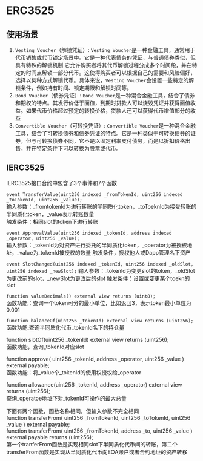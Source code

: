 # ERC3525
## 使用场景
1. `Vesting Voucher`（解锁凭证）:    `Vesting Voucher`是一种金融工具，通常用于代币销售或代币锁定场景中。它是一种代表债务的凭证，与普通债券类似，但具有特殊的解锁机制.它允许购买者将其代币解锁过程分成多个时间段，并在特定的时间点解锁一部分代币。这使得购买者可以根据自己的需要和风险偏好，选择以何种方式解锁代币。具体来说，`Vesting Voucher`会设置一些特定的解锁条件，例如持有时间、锁定期限和解锁时间等。
2. `Bond Voucher`（债券凭证）:    `Bond Voucher`是一种混合金融工具，结合了债券和期权的特点。其发行价低于面值，到期时贷款人可以烧毁凭证并获得面值收益。如果代币价格超过预定的转换价格，贷款人还可以获得代币增值部分的收益
3. `Convertible Voucher`（可转换凭证）:    `Convertible Voucher`是一种混合金融工具，结合了可转换债券和债券凭证的特点。它是一种类似于可转换债券的证券，但与可转换债券不同，它不是以固定利率支付债务，而是以折扣价格出售，并在特定条件下可以转换为股票或代币。

## IERC3525
IERC3525接口合约中包含了3个事件和7个函数

`event TransferValue(uint256 indexed _fromTokenId, uint256 indexed _toTokenId, uint256 _value); `   
输入参数：_fromtokenId为进行转账的半同质化token，_toToeknId为接受转账的半同质化token，_value表示转账数量    
触发条件：相同slot的token下进行转账

`event ApprovalValue(uint256 indexed _tokenId, address indexed _operator, uint256 _value); `   
输入参数：_tokenId为对资产进行委托的半同质化token，_operator为被授权地址，_value为_tokenId被授权的数量
触发条件，授权他人或Dapp管理名下资产

`event SlotChanged(uint256 indexed _tokenId, uint256 indexed _oldSlot, uint256 indexed _newSlot);`
输入参数：_tokenId为变更slot的token，_oldSlot为更改前的slot，_newSlot为更改后的slot
触发条件：设置或变更某个toekn的slot

`function valueDecimals() external view returns (uint8);  `  
函数功能：查询一个token可分的最小单位，比如返回3，表示token最小单位为0.001

`function balanceOf(uint256 _tokenId) external view returns (uint256);  `  
函数功能:查询半同质化代币_tokenId名下的持仓量

function slotOf(uint256 _tokenId) external view returns (uint256);    
函数功能，查询_tokenId对应slot

function approve(
        uint256 _tokenId,
        address _operator,
        uint256 _value
    ) external payable;    
    函数功能：将_value个_tokenId的使用权授权给_operator
    
function allowance(uint256 _tokenId, address _operator) external view returns (uint256);    
查询_operatoe地址下对_tokenId可操作的最大总量

下面有两个函数，函数名称相同，但输入参数不完全相同    
function transferFrom(
        uint256 _fromTokenId,
        uint256 _toTokenId,
        uint256 _value
    ) external payable;    
 function transferFrom(
        uint256 _fromTokenId,
        address _to,
        uint256 _value
    ) external payable returns (uint256);    
    第一个tranferFrom函数是实现相同slot下半同质化代币间的转账，第二个transferFrom函数是实现从半同质化代币向EOA账户或者合约地址的资产转移
    






